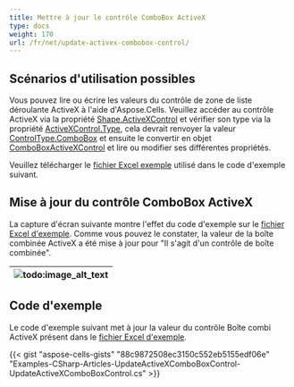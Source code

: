 ```yaml
---
title: Mettre à jour le contrôle ComboBox ActiveX
type: docs
weight: 170
url: /fr/net/update-activex-combobox-control/
---
```


## **Scénarios d'utilisation possibles**
Vous pouvez lire ou écrire les valeurs du contrôle de zone de liste déroulante ActiveX à l'aide d'Aspose.Cells. Veuillez accéder au contrôle ActiveX via la propriété [Shape.ActiveXControl](https://reference.aspose.com/cells/net/aspose.cells.drawing/shape/properties/activexcontrol) et vérifier son type via la propriété [ActiveXControl.Type](https://reference.aspose.com/cells/net/aspose.cells.drawing.activexcontrols/activexcontrolbase/properties/type), cela devrait renvoyer la valeur [ControlType.ComboBox](https://reference.aspose.com/cells/net/aspose.cells.drawing.activexcontrols/controltype) et ensuite le convertir en objet [ComboBoxActiveXControl](https://reference.aspose.com/cells/net/aspose.cells.drawing.activexcontrols/comboboxactivexcontrol) et lire ou modifier ses différentes propriétés.

Veuillez télécharger le [fichier Excel exemple](5115124.xlsx) utilisé dans le code d'exemple suivant.
## **Mise à jour du contrôle ComboBox ActiveX**
La capture d'écran suivante montre l'effet du code d'exemple sur le [fichier Excel d'exemple](5115124.xlsx). Comme vous pouvez le constater, la valeur de la boîte combinée ActiveX a été mise à jour pour "Il s'agit d'un contrôle de boîte combinée".

|![todo:image_alt_text](update-activex-combobox-control_1.png)|
| :- |
## **Code d'exemple**
Le code d'exemple suivant met à jour la valeur du contrôle Boîte combi ActiveX présent dans le [fichier Excel d'exemple](5115124.xlsx).



{{< gist "aspose-cells-gists" "88c9872508ec3150c552eb5155edf06e" "Examples-CSharp-Articles-UpdateActiveXComboBoxControl-UpdateActiveXComboBoxControl.cs" >}}
